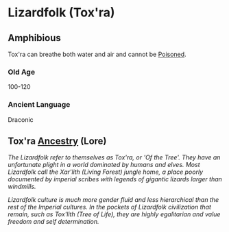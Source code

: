 # Lizardfolk (Tox'ra)

## Amphibious

Tox'ra can breathe both water and air and cannot be [Poisoned](../../Conditions/Poisoned.md).

### Old Age

100-120

### Ancient Language

Draconic

## Tox'ra [Ancestry](Ancestry.md) (Lore)

*The Lizardfolk refer to themselves as Tox'ra, or 'Of the Tree'. They have an unfortunate plight in a world dominated by humans and elves. Most Lizardfolk call the Xar'lith (Living Forest) jungle home, a place poorly documented by imperial scribes with legends of gigantic lizards larger than windmills.*

*Lizardfolk culture is much more gender fluid and less hierarchical than the rest of the Imperial cultures. In the pockets of Lizardfolk civilization that remain, such as Tox'lith (Tree of Life), they are highly egalitarian and value freedom and self determination.*
